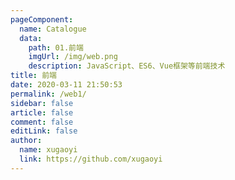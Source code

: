 ```yaml
---
pageComponent:
  name: Catalogue
  data:
    path: 01.前端
    imgUrl: /img/web.png
    description: JavaScript、ES6、Vue框架等前端技术
title: 前端
date: 2020-03-11 21:50:53
permalink: /web1/
sidebar: false
article: false
comment: false
editLink: false
author:
  name: xugaoyi
  link: https://github.com/xugaoyi
---
```

